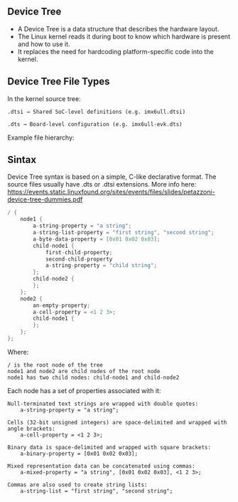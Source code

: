 ## Device Tree

- A Device Tree is a data structure that describes the hardware layout.
- The Linux kernel reads it during boot to know which hardware is present and how to use it.
- It replaces the need for hardcoding platform-specific code into the kernel.

## Device Tree File Types

In the kernel source tree:

    .dtsi → Shared SoC-level definitions (e.g. imx6ull.dtsi)

    .dts → Board-level configuration (e.g. imx6ull-evk.dts)

Example file hierarchy:

## Sintax
Device Tree syntax is based on a simple, C-like declarative format. The source files usually have .dts or .dtsi extensions.
More info here: https://events.static.linuxfound.org/sites/events/files/slides/petazzoni-device-tree-dummies.pdf
```c
/ {
    node1 {
        a-string-property = "a string";
        a-string-list-property = "first string", "second string";
        a-byte-data-property = [0x01 0x02 0x03];
        child-node1 {
            first-child-property;
            second-child-property
            a-string-property = "child string";
        };
        child-node2 {
        };
    };
    node2 {
        an-empty-property;
        a-cell-property = <1 2 3>;
        child-node1 {
        };
    };
};
```

Where:

    / is the root node of the tree
    node1 and node2 are child nodes of the root node
    node1 has two child nodes: child-node1 and child-node2

Each node has a set of properties associated with it:

    Null-terminated text strings are wrapped with double quotes:
        a-string-property = "a string";

    Cells (32-bit unsigned integers) are space-delimited and wrapped with angle brackets:
        a-cell-property = <1 2 3>;

    Binary data is space-delimited and wrapped with square brackets:
        a-binary-property = [0x01 0x02 0x03];

    Mixed representation data can be concatenated using commas:
        a-mixed-property = "a string", [0x01 0x02 0x03], <1 2 3>;

    Commas are also used to create string lists:
        a-string-list = "first string", "second string";

